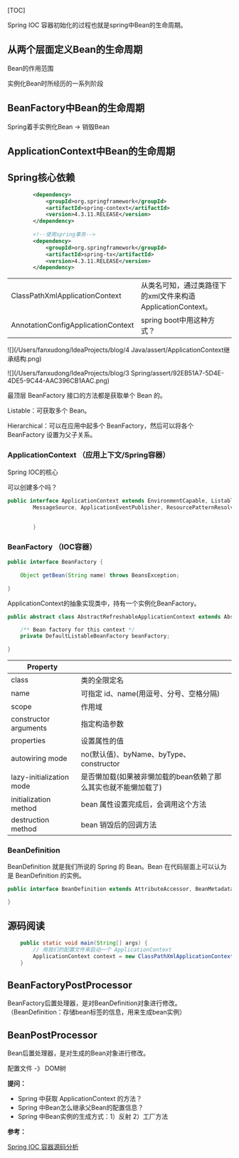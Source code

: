 [TOC]

Spring IOC 容器初始化的过程也就是spring中Bean的生命周期。



## 从两个层面定义Bean的生命周期

Bean的作用范围

实例化Bean时所经历的一系列阶段



## BeanFactory中Bean的生命周期

Spring着手实例化Bean  -> 销毁Bean



## ApplicationContext中Bean的生命周期











## Spring核心依赖

```xml
        <dependency>
            <groupId>org.springframework</groupId>
            <artifactId>spring-context</artifactId>
            <version>4.3.11.RELEASE</version>
        </dependency>
        
        <!--使用spring事务-->
        <dependency>
            <groupId>org.springframework</groupId>
            <artifactId>spring-tx</artifactId>
            <version>4.3.11.RELEASE</version>
        </dependency>
```

|                                    |                                                             |
| ---------------------------------- | ----------------------------------------------------------- |
| ClassPathXmlApplicationContext     | 从类名可知，通过类路径下的xml文件来构造ApplicationContext。 |
| AnnotationConfigApplicationContext | spring boot中用这种方式？                                   |

![](/Users/fanxudong/IdeaProjects/blog/4 Java/assert/ApplicationContext继承结构.png)

![](/Users/fanxudong/IdeaProjects/blog/3 Spring/assert/92EB51A7-5D4E-4DE5-9C44-AAC396CB1AAC.png)

最顶层 BeanFactory 接口的方法都是获取单个 Bean 的。

Listable：可获取多个 Bean。

Hierarchical：可以在应用中起多个 BeanFactory，然后可以将各个 BeanFactory 设置为父子关系。



### ApplicationContext （应用上下文/Spring容器）

Spring IOC的核心

可以创建多个吗？

```java
public interface ApplicationContext extends EnvironmentCapable, ListableBeanFactory, HierarchicalBeanFactory,
		MessageSource, ApplicationEventPublisher, ResourcePatternResolver {
      
      
		}
```



### BeanFactory （IOC容器）

```java
public interface BeanFactory {
  
	Object getBean(String name) throws BeansException;
  
}
```

ApplicationContext的抽象实现类中，持有一个实例化BeanFactory。

```java
public abstract class AbstractRefreshableApplicationContext extends AbstractApplicationContext {

	/** Bean factory for this context */
	private DefaultListableBeanFactory beanFactory;  
  
}
```




| **Property**             |                                                              |
| ------------------------ | ------------------------------------------------------------ |
| class                    | 类的全限定名                                                 |
| name                     | 可指定 id、name(用逗号、分号、空格分隔)                      |
| scope                    | 作用域                                                       |
| constructor arguments    | 指定构造参数                                                 |
| properties               | 设置属性的值                                                 |
| autowiring mode          | no(默认值)、byName、byType、 constructor                     |
| lazy-initialization mode | 是否懒加载(如果被非懒加载的bean依赖了那么其实也就不能懒加载了) |
| initialization method    | bean 属性设置完成后，会调用这个方法                          |
| destruction method       | bean 销毁后的回调方法                                        |

### BeanDefinition

BeanDefinition 就是我们所说的 Spring 的 Bean。Bean 在代码层面上可以认为是 BeanDefinition 的实例。

```java
public interface BeanDefinition extends AttributeAccessor, BeanMetadataElement {

}
```



## 源码阅读



```java
    public static void main(String[] args) {
        // 用我们的配置文件来启动一个 ApplicationContext
        ApplicationContext context = new ClassPathXmlApplicationContext("classpath:application.xml");
    }
```



## BeanFactoryPostProcessor

BeanFactory后置处理器，是对BeanDefinition对象进行修改。（BeanDefinition：存储bean标签的信息，用来生成bean实例）



## BeanPostProcessor

Bean后置处理器，是对生成的Bean对象进行修改。





配置文件 -》 DOM树

**提问：**

- Spring 中获取 ApplicationContext  的方法？
- Spring 中Bean怎么继承父Bean的配置信息？
- Spring 中Bean实例的生成方式：1）反射 2）工厂方法



**参考：**

[Spring IOC 容器源码分析](https://www.javadoop.com/post/spring-ioc) 

